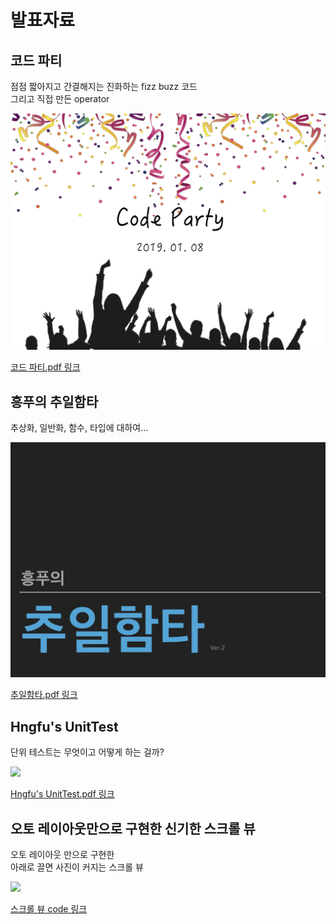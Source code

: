 # 발표자료

## 코드 파티

점점 짧아지고 간결해지는 진화하는 fizz buzz 코드  
그리고 직접 만든 operator

<img width="600" src="images/CodeParty.png">

[코드 파티.pdf 링크](https://github.com/hngfu/presentation/blob/master/asset/%EC%BD%94%EB%93%9C%ED%8C%8C%ED%8B%B0%202019-01-08.pdf)

## 흥푸의 추일함타

추상화, 일반화, 함수, 타입에 대하여...

<img width="600" src="images/흥푸의 추일함타.png">

[추일함타.pdf 링크](https://github.com/hngfu/presentation/blob/master/asset/%ED%9D%A5%ED%91%B8%EC%9D%98%20%EC%B6%94%EC%9D%BC%ED%95%A8%ED%83%80%20ver.2.pdf)

## Hngfu's UnitTest

단위 테스트는 무엇이고 어떻게 하는 걸까?

<img width="600" src="images/Hngfu's UnitTest.png">

[Hngfu's UnitTest.pdf 링크](https://github.com/hngfu/presentation/blob/master/asset/Hngfu's%20UnitTest.pdf)

## 오토 레이아웃만으로 구현한 신기한 스크롤 뷰

오토 레이아웃 만으로 구현한  
아래로 끌면 사진이 커지는 스크롤 뷰

<img width="400" src="images/autoLayout.gif">

[스크롤 뷰 code 링크](https://github.com/hngfu/presentation/tree/master/asset/FirstLayout)